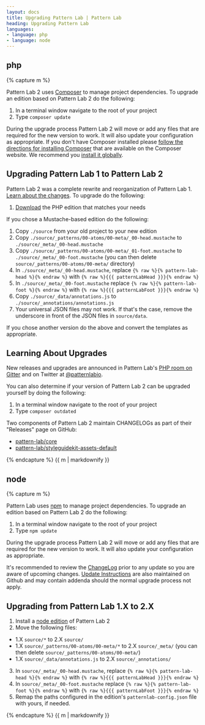 ```yaml
---
layout: docs
title: Upgrading Pattern Lab | Pattern Lab
heading: Upgrading Pattern Lab
languages:
- language: php
- language: node
---
```


<!--- start php -->
<div class="tabs__panel" id="php">
<h2 class="language-title">php</h2>

{% capture m %}

Pattern Lab 2 uses [Composer](https://getcomposer.org) to manage project dependencies. To upgrade an edition based on Pattern Lab 2 do the following:

1. In a terminal window navigate to the root of your project
2. Type `composer update`

During the upgrade process Pattern Lab 2 will move or add any files that are required for the new version to work. It will also update your configuration as appropriate. If you don't have Composer installed please [follow the directions for installing Composer](https://getcomposer.org/doc/00-intro.md#installation-linux-unix-osx) that are available on the Composer website. We recommend you [install it globally](https://getcomposer.org/doc/00-intro.md#globally).

## Upgrading Pattern Lab 1 to Pattern Lab 2

Pattern Lab 2 was a complete rewrite and reorganization of Pattern Lab 1. [Learn about the changes](/docs/changes-1-to-2.html). To upgrade do the following:

1. [Download](http://patternlab.io/download.html) the PHP edition that matches your needs

If you chose a Mustache-based edition do the following:

1. Copy `./source` from your old project to your new edition
2. Copy `./source/_patterns/00-atoms/00-meta/_00-head.mustache` to `./source/_meta/_00-head.mustache`
3. Copy `./source/_patterns/00-atoms/00-meta/_01-foot.mustache` to `./source/_meta/_00-foot.mustache` (you can then delete `source/_patterns/00-atoms/00-meta/` directory)
4. In `./source/_meta/_00-head.mustache`, replace `{% raw %}{% pattern-lab-head %}{% endraw %}` with `{% raw %}{{{ patternLabHead }}}{% endraw %}`
5. In `./source/_meta/_00-foot.mustache` replace `{% raw %}{% pattern-lab-foot %}{% endraw %}` with `{% raw %}{{{ patternLabFoot }}}{% endraw %}`
6. Copy `./source/_data/annotations.js` to `./source/_annotations/annotations.js`
7. Your universal JSON files may not work. If that's the case, remove the underscore in front of the JSON files in `source/data`.



If you chose another version do the above and convert the templates as appropriate.

## Learning About Upgrades

New releases and upgrades are announced in Pattern Lab's [PHP room on Gitter](https://gitter.im/pattern-lab/php) and on Twitter at [@patternlabio](https://twitter.com/patternlabio).

You can also determine if your version of Pattern Lab 2 can be upgraded yourself by doing the following:

1. In a terminal window navigate to the root of your project
2. Type `composer outdated`

Two components of Pattern Lab 2 maintain CHANGELOGs as part of their "Releases" page on GitHub:

* [pattern-lab/core](https://github.com/pattern-lab/patternlab-php-core/releases)
* [pattern-lab/styleguidekit-assets-default](https://github.com/pattern-lab/styleguidekit-assets-default/releases)


{% endcapture %}
{{ m | markdownify }}

</div>

<!--- end php -->

<!--- start node -->

<div class="tabs__panel" id="node">
<h2 class="language-title">node</h2>

{% capture m %}

Pattern Lab uses [npm](https://www.npmjs.com/) to manage project dependencies. To upgrade an edition based on Pattern Lab 2 do the following:

1. In a terminal window navigate to the root of your project
2. Type `npm update`

During the upgrade process Pattern Lab 2 will move or add any files that are required for the new version to work. It will also update your configuration as appropriate.

It's recommended to review the [ChangeLog](https://github.com/pattern-lab/patternlab-node/wiki/ChangeLog) prior to any update so you are aware of upcoming changes. [Update Instructions](https://github.com/pattern-lab/patternlab-node/wiki/Upgrading) are also maintained on Github and may contain addenda should the normal upgrade process not apply.

## Upgrading from Pattern Lab 1.X to 2.X

1. Install a [node edition](https://github.com/pattern-lab?utf8=%E2%9C%93&query=edition-node) of Pattern Lab 2
2. Move the following files:

  * 1.X `source/*` to 2.X `source/`
  * 1.X `source/_patterns/00-atoms/00-meta/*` to 2.X `source/_meta/` (you can then delete `source/_patterns/00-atoms/00-meta/`)
  * 1.X `source/_data/annotations.js` to 2.X `source/_annotations/`

3. In `source/_meta/_00-head.mustache`, replace `{% raw %}{% pattern-lab-head %}{% endraw %}` with `{% raw %}{{{ patternLabHead }}}{% endraw %}`
4. In `source/_meta/_00-foot.mustache` replace `{% raw %}{% pattern-lab-foot %}{% endraw %}` with `{% raw %}{{{ patternLabFoot }}}{% endraw %}`
4. Remap the paths configured in the edition's `patternlab-config.json` file with yours, if needed.

{% endcapture %}
{{ m | markdownify }}

</div>

<!--- end node -->
